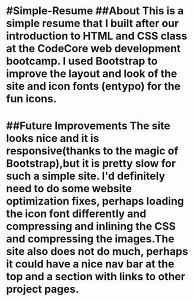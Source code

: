 #Simple-Resume
##About
This is a simple resume that I built after our introduction to HTML and CSS class at the CodeCore web development bootcamp. I used Bootstrap to improve the layout and look of the site and icon fonts (entypo) for the fun icons.
============================================================================
##Future Improvements
The site looks nice and it is responsive(thanks to the magic of Bootstrap),but it is pretty slow for such a simple site. I'd definitely need to do some website optimization fixes, perhaps loading the icon font differently and compressing and inlining the CSS and compressing the images.The site also does not do much, perhaps it could have a nice nav bar at the top and a section with links to other project pages.
==========================================================================================
